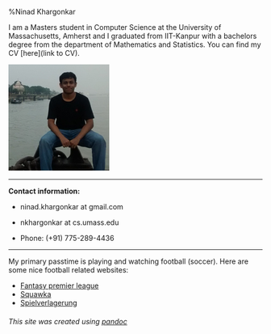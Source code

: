 %Ninad Khargonkar	

I am a Masters student in Computer Science at the University of Massachusetts, Amherst and 
I graduated from IIT-Kanpur with a bachelors degree from the department of Mathematics and Statistics.
You can find my CV [here](link to CV).

![](ninad.jpg)

---

**Contact information:**

 * ninad.khargonkar at gmail.com
 
 * nkhargonkar at cs.umass.edu	
 
 * Phone: (+91) 775-289-4436	

---

My primary passtime is playing and watching football (soccer). Here are
some nice football related websites:

 * [Fantasy premier league](http://fantasy.premierleague.com/)
 * [Squawka](http://www.squawka.com/home/)
 * [Spielverlagerung](http://spielverlagerung.com/)


 
###### This site was created using [pandoc](http://pandoc.org/)
